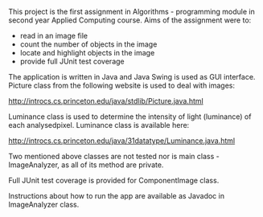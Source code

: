 This project is the first assignment in Algorithms - programming module in second year Applied Computing course. 
Aims of the assignment were to:

- read in an image file
- count the number of objects in the image
- locate and highlight objects in the image
- provide full JUnit test coverage

The application is written in Java and Java Swing is used as GUI interface. Picture class from the following website 
is used to deal with images:

http://introcs.cs.princeton.edu/java/stdlib/Picture.java.html

Luminance class is used to determine the intensity of light (luminance) of each analysedpixel. Luminance class
is available here:

http://introcs.cs.princeton.edu/java/31datatype/Luminance.java.html

Two mentioned above classes are not tested nor is main class - ImageAnalyzer, as all of its method are private.

Full JUnit test coverage is provided for ComponentImage class. 

Instructions about how to run the app are available as Javadoc in ImageAnalyzer class. 
